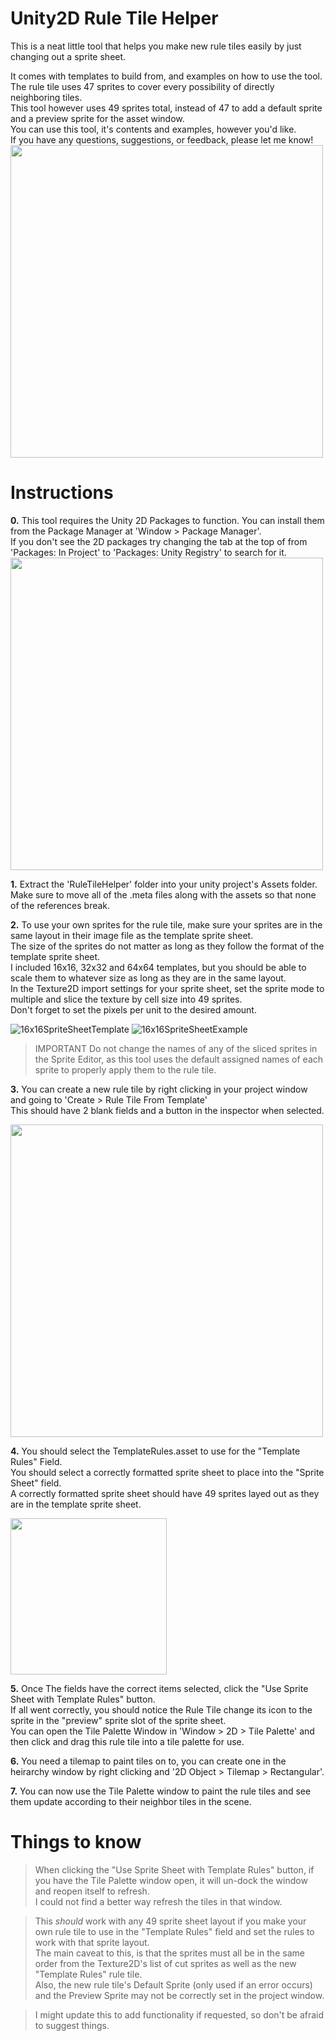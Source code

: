 # Unity2D Rule Tile Helper

This is a neat little tool that helps you make new rule tiles easily by just changing out a sprite sheet.

It comes with templates to build from, and examples on how to use the tool.\
The rule tile uses 47 sprites to cover every possibility of directly neighboring tiles.\
This tool however uses 49 sprites total, instead of 47 to add a default sprite and a preview sprite for the asset window.\
You can use this tool, it's contents and examples, however you'd like.\
If you have any questions, suggestions, or feedback, please let me know!
<img src="https://user-images.githubusercontent.com/122301912/216240864-86a7e50c-9bcc-41f2-a11f-da1cda4dca6c.png" width="500">

# Instructions
**0.** This tool requires the Unity 2D Packages to function. You can install them from the Package Manager at 'Window > Package Manager'.\
If you don't see the 2D packages try changing the tab at the top of from 'Packages: In Project' to 'Packages: Unity Registry' to search for it.
<img src="https://user-images.githubusercontent.com/122301912/216240948-e2b0740b-b45f-4689-8b83-e02c1e62ad7c.png" width="500">


**1.** Extract the 'RuleTileHelper' folder into your unity project's Assets folder.\
Make sure to move all of the .meta files along with the assets so that none of the references break.


**2.** To use your own sprites for the rule tile, make sure your sprites are in the same layout in their image file as the template sprite sheet.\
The size of the sprites do not matter as long as they follow the format of the template sprite sheet.\
I included 16x16, 32x32 and 64x64 templates, but you should be able to scale them to whatever size as long as they are in the same layout.\
In the Texture2D import settings for your sprite sheet, set the sprite mode to multiple and slice the texture by cell size into 49 sprites.\
Don't forget to set the pixels per unit to the desired amount.

![16x16SpriteSheetTemplate](https://user-images.githubusercontent.com/122301912/216241731-125881c9-6ad4-4496-9648-bb1140568ee5.png)
![16x16SpriteSheetExample](https://user-images.githubusercontent.com/122301912/216242646-f8b794fa-452f-41dc-8ae7-fa02c7ce5ccb.png)

>IMPORTANT Do not change the names of any of the sliced sprites in the Sprite Editor, as this tool uses the default assigned names of each sprite to properly apply them to the rule tile.

**3.** You can create a new rule tile by right clicking in your project window and going to 'Create > Rule Tile From Template'\
This should have 2 blank fields and a button in the inspector when selected.

<img src="https://user-images.githubusercontent.com/122301912/216242182-8f00f7b4-3336-40a0-989f-5f2f43dde346.png" width="500">


**4.** You should select the TemplateRules.asset to use for the "Template Rules" Field.\
You should select a correctly formatted sprite sheet to place into the "Sprite Sheet" field.\
A correctly formatted sprite sheet should have 49 sprites layed out as they are in the template sprite sheet.

<img src="https://user-images.githubusercontent.com/122301912/216242428-a505ea4f-b076-40d2-a056-aedbe0d9e881.png" width="250">


**5.** Once The fields have the correct items selected, click the "Use Sprite Sheet with Template Rules" button.\
If all went correctly, you should notice the Rule Tile change its icon to the sprite in the "preview" sprite slot of the sprite sheet.\
You can open the Tile Palette Window in 'Window > 2D > Tile Palette' and then click and drag this rule tile into a tile palette for use.


**6.** You need a tilemap to paint tiles on to, you can create one in the heirarchy window by right clicking and '2D Object > Tilemap > Rectangular'.


**7.** You can now use the Tile Palette window to paint the rule tiles and see them update according to their neighbor tiles in the scene.


# Things to know
>When clicking the "Use Sprite Sheet with Template Rules" button, if you have the Tile Palette window open, it will un-dock the window and reopen itself to refresh.\
>I could not find a better way refresh the tiles in that window.

>This *should* work with any 49 sprite sheet layout if you make your own rule tile to use in the "Template Rules" field and set the rules to work with that sprite layout.\
>The main caveat to this, is that the sprites must all be in the same order from the Texture2D's list of cut sprites as well as the new "Template Rules" rule tile.\
>Also, the new rule tile's Default Sprite (only used if an error occurs) and the Preview Sprite may not be correctly set in the project window.

>I might update this to add functionality if requested, so don't be afraid to suggest things.
